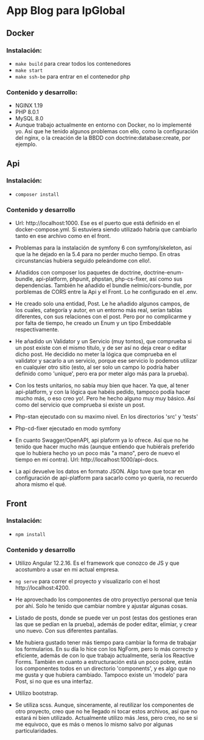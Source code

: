 # App Blog para IpGlobal

## Docker

### Instalación:

- `make build` para crear todos los contenedores
- `make start`
- `make ssh-be` para entrar en el contenedor php

### Contenido y desarrollo:

- NGINX 1.19
- PHP 8.0.1
- MySQL 8.0
- Aunque trabajo actualmente en entorno con Docker, no lo implementé yo. Así que he tenido algunos problemas con ello, como la configuración del nginx, o la creación de la BBDD con doctrine:database:create, por ejemplo.

## Api

### Instalación:

- `composer install`

### Contenido y desarrollo

- Url: http://localhost:1000. Ese es el puerto que está definido en el docker-compose.yml. Si estuviera siendo utilizado habría que cambiarlo tanto en ese archivo como en el front.

- Problemas para la instalación de symfony 6 con symfony/skeleton, así que la he dejado en la 5.4 para no perder mucho tiempo. En otras circunstancias hubiera seguido peleándome con ello!.

- Añadidos con composer los paquetes de doctrine, doctrine-enum-bundle, api-platform, phpunit, phpstan, php-cs-fixer, así como sus dependencias. También he añadido el bundle nelmio/cors-bundle, por porblemas de CORS entre la Api y el Front. Lo he configurado en el .env.

- He creado solo una entidad, Post. Le he añadido algunos campos, de los cuales, categoría y autor, en un entorno más real, serían tablas diferentes, con sus relaciones con el post.
  Pero por no complicarme y por falta de tiempo, he creado un Enum y un tipo Embeddable respectivamente.

- He añadido un Validator y un Servicio (muy tontos), que comprueba si un post existe con el mismo título, y de ser así no deja crear o editar dicho post. He decidido no meter la lógica que comprueba en el validator y sacarlo a un servicio, porque ese servicio lo podemos utilizar en cualquier otro sitio (esto, al ser solo un campo lo podría haber definido como 'unique', pero era por meter algo más para la prueba).
- Con los tests unitarios, no sabía muy bien que hacer. Ya que, al tener api-platform, y con la lógica que habéis pedido, tampoco podía hacer mucho más, o eso creo yo!. Pero he hecho alguno muy muy básico. Así como del servicio que comprueba si existe un post.

- Php-stan ejecutado con su maximo nivel. En los directorios 'src' y 'tests'

- Php-cd-fixer ejecutado en modo symfony

- En cuanto Swagger/OpenAPI, api plaform ya lo ofrece. Así que no he tenido que hacer mucho más (aunque entiendo que hubiéraís preferido que lo hubiera hecho yo un poco más "a mano", pero de nuevo el tiempo en mi contra). Url: http://localhost:1000/api-docs.

- La api devuelve los datos en formato JSON. Algo tuve que tocar en configuración de api-platform para sacarlo como yo quería, no recuerdo ahora mismo el qué.

## Front

### Instalación:

- `npm install`

### Contenido y desarrollo

- Utilizo Angular 12.2.16. Es el framework que conozco de JS y que acostumbro a usar en mi actual empresa.

- `ng serve` para correr el proyecto y visualizarlo con el host http://localhost:4200.

- He aprovechado los componentes de otro proyectiyo personal que tenía por ahí. Solo he tenido que cambiar nombre y ajustar algunas cosas.

- Listado de posts, donde se puede ver un post (estas dos gestiones eran las que se pedían en la prueba), además de poder editar, elimiar, y crear uno nuevo. Con sus diferentes pantallas.

- Me hubiera gustado tener más tiempo para cambiar la forma de trabajar los formularios. En su día lo hice con los NgForm, pero lo más correcto y eficiente, además de con lo que trabajo actualmente, sería los Reactive Forms. También en cuanto a estructuración está un poco pobre, están los componentes todos en un directorio 'components', y es algo que no me gusta y que hubiera cambiado.
  Tampoco existe un 'modelo' para Post, si no que es una interfaz.

- Utilizo bootstrap.

- Se utiliza scss. Aunque, sinceramente, al reutilizar los componentes de otro proyecto, creo que no he llegado ni tocar estos archivos, así que no estará ni bien utilizado. Actualmente utilizo más .less, pero creo, no se si me equivoco, que es más o menos lo mismo salvo por algunas particularidades.
